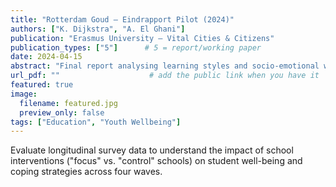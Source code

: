 ```yaml
---
title: "Rotterdam Goud – Eindrapport Pilot (2024)"
authors: ["K. Dijkstra", "A. El Ghani"]
publication: "Erasmus University – Vital Cities & Citizens"
publication_types: ["5"]      # 5 = report/working paper
date: 2024-04-15
abstract: "Final report analysing learning styles and socio-emotional wellbeing among Rotterdam youth."
url_pdf: ""                    # add the public link when you have it
featured: true
image:
  filename: featured.jpg
  preview_only: false
tags: ["Education", "Youth Wellbeing"]
---
```



Evaluate longitudinal survey data to understand the impact of school interventions ("focus" vs. "control" schools) on student well-being and coping strategies across four waves.